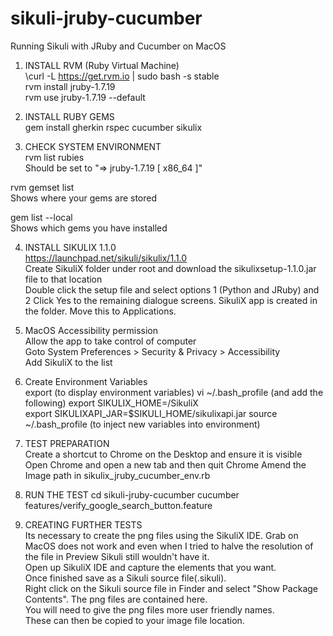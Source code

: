# sikuli-jruby-cucumber
Running Sikuli with JRuby and Cucumber on MacOS

1) INSTALL RVM (Ruby Virtual Machine)  
\curl -L https://get.rvm.io | sudo bash -s stable  
rvm install jruby-1.7.19  
rvm use jruby-1.7.19 --default  

2) INSTALL RUBY GEMS  
gem install gherkin rspec cucumber sikulix  

3) CHECK SYSTEM ENVIRONMENT  
rvm list rubies  
Should be set to "=> jruby-1.7.19 [ x86_64 ]"  

rvm gemset list  
Shows where your gems are stored  

gem list --local  
Shows which gems you have installed  

4) INSTALL SIKULIX 1.1.0  
https://launchpad.net/sikuli/sikulix/1.1.0  
Create SikuliX folder under root and download the sikulixsetup-1.1.0.jar file to that location  
Double click the setup file and select options 1 (Python and JRuby) and 2
Click Yes to the remaining dialogue screens.
SikuliX app is created in the folder. Move this to Applications.  

5) MacOS Accessibility permission  
Allow the app to take control of computer  
Goto System Preferences > Security & Privacy > Accessibility  
Add SikuliX to the list	  

6) Create Environment Variables  
export  (to display environment variables)
vi ~/.bash_profile (and add the following)
export SIKULIX_HOME=/SikuliX  
export SIKULIXAPI_JAR=$SIKULI_HOME/sikulixapi.jar 
source ~/.bash_profile (to inject new variables into environment)

7) TEST PREPARATION  
Create a shortcut to Chrome on the Desktop and ensure it is visible  
Open Chrome and open a new tab and then quit Chrome
Amend the Image path in sikulix_jruby_cucumber_env.rb

8) RUN THE TEST
cd sikuli-jruby-cucumber
cucumber features/verify_google_search_button.feature  

9) CREATING FURTHER TESTS  
Its necessary to create the png files using the SikuliX IDE. Grab on MacOS does not work and even when I tried to halve the resolution of the file in Preview Sikuli still wouldn't have it.  
Open up SikuliX IDE and capture the elements that you want.  
Once finished save as a Sikuli source file(.sikuli).  
Right click on the Sikuli source file in Finder and select "Show Package Contents". The png files are contained here.  
You will need to give the png files more user friendly names.  
These can then be copied to your image file location.  




